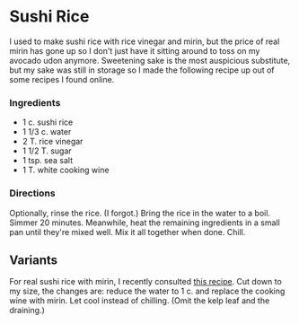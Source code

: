 # Sushi Rice

I used to make sushi rice with rice vinegar and mirin, but the price of real mirin has gone up so I don't just have it sitting around to toss on my avocado udon anymore. Sweetening sake is the most auspicious substitute, but my sake was still in storage so I made the following recipe up out of some recipes I found online. 

### Ingredients

* 1 c. sushi rice
* 1 1/3 c. water
* 2 T. rice vinegar
* 1 1/2 T. sugar
* 1 tsp. sea salt
* 1 T. white cooking wine

### Directions

Optionally, rinse the rice. (I forgot.) Bring the rice in the water to a boil.  Simmer 20 minutes. Meanwhile, heat the remaining ingredients in a small pan until they're mixed well. Mix it all together when done. Chill. 

## Variants

For real sushi rice with mirin, I recently consulted [this recipe](http://low-cholesterol.food.com/recipe/minados-perfect-sushi-rice-119373).  Cut down to my size, the changes are: reduce the water to 1 c. and replace the cooking wine with mirin.  Let cool instead of chilling.  (Omit the kelp leaf and the draining.)
